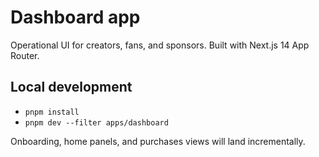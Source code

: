 # Dashboard app

Operational UI for creators, fans, and sponsors. Built with Next.js 14 App Router.

## Local development

- `pnpm install`
- `pnpm dev --filter apps/dashboard`

Onboarding, home panels, and purchases views will land incrementally.
